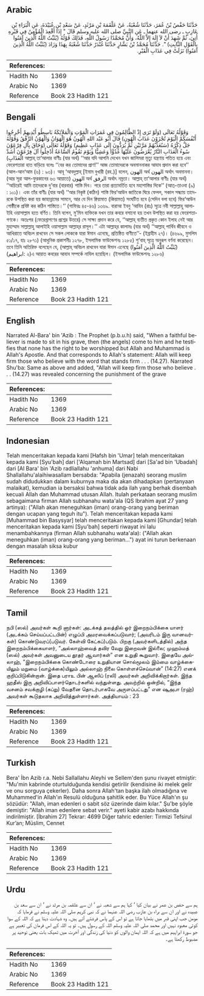 ## Arabic


<div dir="rtl" lang="ar" style={{fontSize:'larger',backgroundColor:'#f8f9fa',padding:20}}>
حَدَّثَنَا حَفْصُ بْنُ عُمَرَ، حَدَّثَنَا شُعْبَةُ، عَنْ عَلْقَمَةَ بْنِ مَرْثَدٍ، عَنْ سَعْدِ بْنِ عُبَيْدَةَ، عَنِ الْبَرَاءِ بْنِ عَازِبٍ ـ رضى الله عنهما ـ عَنِ النَّبِيِّ صلى الله عليه وسلم قَالَ ‏"‏ إِذَا أُقْعِدَ الْمُؤْمِنُ فِي قَبْرِهِ أُتِيَ، ثُمَّ شَهِدَ أَنْ لاَ إِلَهَ إِلاَّ اللَّهُ، وَأَنَّ مُحَمَّدًا رَسُولُ اللَّهِ، فَذَلِكَ قَوْلُهُ ‏(‏يُثَبِّتُ اللَّهُ الَّذِينَ آمَنُوا بِالْقَوْلِ الثَّابِتِ‏)‏ ‏"‏‏.‏ حَدَّثَنَا مُحَمَّدُ بْنُ بَشَّارٍ حَدَّثَنَا غُنْدَرٌ حَدَّثَنَا شُعْبَةُ بِهَذَا وَزَادَ ‏(‏يُثَبِّتُ اللَّهُ الَّذِينَ آمَنُوا‏)‏ نَزَلَتْ فِي عَذَابِ الْقَبْرِ‏.‏
</div>
<div style={{backgroundColor:'#f8f9fa',padding:20, marginBottom: 10}}><table> <thead> <tr> <th>References:</th> <th></th> </tr> </thead> <tbody><tr><td>Hadith No</td><td>1369</td></tr><tr><td>Arabic No</td><td>1369</td></tr><tr><td>Reference</td><td>Book 23 Hadith 121</td></tr></tbody></table></div>

## Bengali


<div dir="ltr" lang="bn" style={{fontSize:'larger',backgroundColor:'#f8f9fa',padding:20}}>
وَقَوْلُهُ تَعَالَى (وَلَوْ تَرَى إِذْ الظَّالِمُونَ فِي غَمَرَاتِ الْمَوْتِ وَالْمَلاَئِكَةُ بَاسِطُو أَيْدِيهِمْ أَخْرِجُوا أَنْفُسَكُمْ الْيَوْمَ تُجْزَوْنَ عَذَابَ الْهُونِ) قَالَ أَبُو عَبْد اللهِ الْهُونُ هُوَ الْهَوَانُ وَالْهَوْنُ الرِّفْقُ وَقَوْلُهُ جَلَّ ذِكْرُهُ (سَنُعَذِّبُهُمْ مَرَّتَيْنِ ثُمَّ يُرَدُّونَ إِلَى عَذَابٍ عَظِيمٍ) وَقَوْلُهُ تَعَالَى (وَحَاقَ بِآلِ فِرْعَوْنَ سُوءُ الْعَذَابِ النَّارُ يُعْرَضُونَ عَلَيْهَا غُدُوًّا وَعَشِيًّا وَيَوْمَ تَقُومُ السَّاعَةُ أَدْخِلُوا آلَ فِرْعَوْنَ أَشَدَّ الْعَذَابِ) আল্লাহ্ তা‘আলার বাণীঃ (যার অর্থ) ‘‘আর যদি আপনি দেখেন যখন জালিমরা মৃত্যু যন্ত্রণায় পতিত হয়ে এবং ফেরেশতারা হাত বাড়িয়ে বলেঃ ‘‘বের কর তোমাদের প্রাণ!’’ আজ তোমাদেরকে অবমাননাকর আযাব প্রদান করা হবে’’ (আল-আন‘আম (৬) : ৯৩)। আবূ ‘আবদুল্লাহ্ [ইমাম বুখারী (রহ.)] বলেন, الهون অর্থ الهون অর্থাৎ অবমাননা। (আর সূরা আল-ফুরকানের ৬৩ আয়াতে) الهون অর্থ الرفق অর্থাৎ নম্রতা। আল্লাহ্ তা‘আলার বাণীঃ (যার অর্থ) ‘‘অচিরেই আমি তাদেরকে দু’বার (বারবার) শাস্তি দিব। পরে তারা প্রত্যাবর্তিত হবে মহাশাস্তির দিকে’’ (আত্-তাওবা (৯) : ১০১)। এবং তাঁর বাণীঃ (যার অর্থ) ‘‘আর নিকৃষ্ট (কঠিন) শাস্তি ফির‘আউন জাতিকে ঘিরে ফেলল, সকাল সন্ধ্যায় তাদেরকে উপস্থিত করা হয় জাহান্নামের সামনে, আর যে দিন ক্বিয়ামাত (কিয়ামত) সংঘটিত হবে (সেদিন বলা হবে) ফির‘আউন গোষ্ঠীকে প্রবিষ্ট কর কঠিন শাস্তিতে।’’ (গাফিরঃ ৪৫-৪৬) ১৩৬৯. বারাআ ইবনু ‘আযিব (রাঃ) সূত্রে নবী সাল্লাল্লাহু আলাইহি ওয়াসাল্লাম হতে বর্ণিত। তিনি বলেন, মু’মিন ব্যক্তিকে যখন তার কবরে বসানো হয় তখন উপস্থিত করা হয় ফেরেশতাগণকে। অতঃপর (ফেরেশ্তাগণের প্রশ্নের উত্তরে) সে সাক্ষ্য প্রদান করে যে, ‘‘আল্লাহ্ ব্যতীত প্রকৃত কোন ইলাহ নেই আর মুহাম্মাদ সাল্লাল্লাহু আলাইহি ওয়াসাল্লাম আল্লাহ্‌র রাসূল।’’ এটা আল্লাহ্‌র কালামঃ (যার অর্থ) ‘‘আল্লাহ্ পার্থিব জীবনে ও আখিরাতে অবিচল রাখবেন সে সকল লোককে যারা ঈমান এনেছে, প্রতিষ্ঠিত বাণীতে’’- (ইব্রাহীম ২৭)। (৪৬৯৯, মুসলিম ৫১/১৭, হাঃ ২৮৭১) (আধুনিক প্রকাশনীঃ ১২৭৮, ইসলামিক ফাউন্ডেশনঃ ১২৮৫) শু‘বাহ্ সূত্রে অনুরূপ বর্ণনা করেছেন। তবে তিনি অতিরিক্ত বলেছেন যে, (আল্লাহ্ অবিচল রাখবেন যারা ঈমান এনেছে (يُثَبِّتُ اللَّهُ الَّذِينَ آمَنُوا) (ابراهيم: ২)এ আয়াত কবরের আযাব সম্পর্কে নাযিল হয়েছিল। (ইসলামিক ফাউন্ডেশনঃ ১২৮৬)
</div>
<div style={{backgroundColor:'#f8f9fa',padding:20, marginBottom: 10}}><table> <thead> <tr> <th>References:</th> <th></th> </tr> </thead> <tbody><tr><td>Hadith No</td><td>1369</td></tr><tr><td>Arabic No</td><td>1369</td></tr><tr><td>Reference</td><td>Book 23 Hadith 121</td></tr></tbody></table></div>

## English


<div dir="ltr" lang="en" style={{fontSize:'larger',backgroundColor:'#f8f9fa',padding:20}}>
Narrated Al-Bara' bin 'Azib : The Prophet (p.b.u.h) said, "When a faithful believer is made to sit in his grave, then (the angels) come to him and he testifies that none has the right to be worshipped but Allah and Muhammad is Allah's Apostle. And that corresponds to Allah's statement: Allah will keep firm those who believe with the word that stands firm . . . (14.27). Narrated Shu'ba: Same as above and added, "Allah will keep firm those who believe . . . (14.27) was revealed concerning the punishment of the grave
</div>
<div style={{backgroundColor:'#f8f9fa',padding:20, marginBottom: 10}}><table> <thead> <tr> <th>References:</th> <th></th> </tr> </thead> <tbody><tr><td>Hadith No</td><td>1369</td></tr><tr><td>Arabic No</td><td>1369</td></tr><tr><td>Reference</td><td>Book 23 Hadith 121</td></tr></tbody></table></div>

## Indonesian


<div dir="ltr" lang="id" style={{fontSize:'larger',backgroundColor:'#f8f9fa',padding:20}}>
Telah menceritakan kepada kami [Hafsh bin 'Umar] telah menceritakan kepada kami [Syu'bah] dari ['Alqamah bin Martsad] dari [Sa'ad bin 'Ubadah] dari [Al Bara' bin 'Azib radliallahu 'anhuma] dari Nabi Shallallahu'alaihiwasallam bersabda: "Apabila (jenazah) seorang muslim sudah didudukkan dalam kuburnya maka dia akan dihadapkan (pertanyaan malaikat), kemudian ia bersaksi bahwa tidak ada ilah yang berhak disembah kecuali Allah dan Muhammad utusan Allah. Itulah perkataan seorang muslim sebagaimana firman Allah subhanahu wata'ala (QS Ibrahim ayat 27 yang artinya): ("Allah akan meneguhkan (iman) orang-orang yang beriman dengan ucapan yang teguh itu"). Telah menceritakan kepada kami [Muhammad bin Basysyar] telah menceritakan kepada kami [Ghundar] telah menceritakan kepada kami [Syu'bah] seperti riwayat ini lalu menambahkannya (firman Allah subhanahu wata'ala): ("Allah akan meneguhkan (iman) orang-orang yang beriman…") ayat ini turun berkenaan dengan masalah siksa kubur
</div>
<div style={{backgroundColor:'#f8f9fa',padding:20, marginBottom: 10}}><table> <thead> <tr> <th>References:</th> <th></th> </tr> </thead> <tbody><tr><td>Hadith No</td><td>1369</td></tr><tr><td>Arabic No</td><td>1369</td></tr><tr><td>Reference</td><td>Book 23 Hadith 121</td></tr></tbody></table></div>

## Tamil


<div dir="ltr" lang="ta" style={{fontSize:'larger',backgroundColor:'#f8f9fa',padding:20}}>
நபி (ஸல்) அவர்கள் கூறி னார்கள்: அடக்கத் தலத்தில் ஓர் இறைநம்பிக்கை யாளர் (அடக்கம் செய்யப்பட்டபின்) எழுப்பி அமரவைக்கப்படுவார்; (அவரிடம் இரு வானவர்கள்) கொண்டுவரப்(படுவர். கேள்வி கேட்கப்)படும். பிறகு (அவர்களிடத்தில்) அந்த இறைநம்பிக்கையாளர், “அல்லாஹ்வைத் தவிர வேறு இறைவன் இல்லை; முஹம்மத் (ஸல்) அவர்கள் அவனுடைய தூதர் ஆவார்கள்” என உறுதி கூறுவார். இதையே அல்லாஹ், “இறைநம்பிக்கை கொண்டோரை உறுதியான சொல்மூலம் இம்மை வாழ்க்கையிலும் மறுமை (வாழ்க்கை)யிலும் அல்லாஹ் நிலை கொள்ளச்செய்வான்” (14:27) எனக் குறிப்பிடுகின்றான். இதை பராஉ பின் ஆஸிப் (ரலி) அவர்கள் அறிவிக்கிறார்கள். இந்த ஹதீஸ் இரு அறிவிப்பாளர்தொடர்களில் வந்துள்ளது. அவற்றில் ஒன்றில், “இந்த வசனம் சவக்குழி (கப்று) வேதனை தொடர்பாகவே அருளப்பட்டது” என ஷுஅபா (ரஹ்) அவர்கள் கூடுதலாக அறிவித்துள்ளார்கள். அத்தியாயம் : 23
</div>
<div style={{backgroundColor:'#f8f9fa',padding:20, marginBottom: 10}}><table> <thead> <tr> <th>References:</th> <th></th> </tr> </thead> <tbody><tr><td>Hadith No</td><td>1369</td></tr><tr><td>Arabic No</td><td>1369</td></tr><tr><td>Reference</td><td>Book 23 Hadith 121</td></tr></tbody></table></div>

## Turkish


<div dir="ltr" lang="tr" style={{fontSize:'larger',backgroundColor:'#f8f9fa',padding:20}}>
Bera' İbn Azib r.a. Nebi Sallallahu Aleyhi ve Sellem'den şunu rivayet etmiştir: "Mu'min kabrinde oturtulduğunda kendisi getirilir (kendisine iki melek gelir ve onu sorguya çekerler). Daha sonra Allah'tan başka ilah olmadığına ve Muhammed'in Allah'ın Resulü olduğuna şahitlik eder. Bu Yüce Allah'ın şu sözüdür: "Allah, iman edenleri o sabit söz üzerinde daim kılar." Şu'be şöyle demiştir: "Allah iman edenlere sebat verir." ayeti kabir azabı hakkında indirilmiştir. [İbrahim 27] Tekrar: 4699 Diğer tahric edenler: Tirmizi Tefsirul Kur’an; Müslim, Cennet
</div>
<div style={{backgroundColor:'#f8f9fa',padding:20, marginBottom: 10}}><table> <thead> <tr> <th>References:</th> <th></th> </tr> </thead> <tbody><tr><td>Hadith No</td><td>1369</td></tr><tr><td>Arabic No</td><td>1369</td></tr><tr><td>Reference</td><td>Book 23 Hadith 121</td></tr></tbody></table></div>

## Urdu


<div dir="rtl" lang="ur" style={{fontSize:'larger',backgroundColor:'#f8f9fa',padding:20}}>
ہم سے حفص بن عمر نے بیان کیا ‘ کہا ہم سے شعبہ نے ‘ ان سے علقمہ بن مرثد نے ‘ ان سے سعد بن عبیدہ نے اور ان سے براء بن عازب رضی اللہ عنہما نے کہ نبی کریم صلی اللہ علیہ وسلم نے فرمایا کہ مومن جب اپنی قبر میں بٹھایا جاتا ہے تو اس کے پاس فرشتے آتے ہیں۔ وہ شہادت دیتا ہے کہ اللہ کے سوا کوئی معبود نہیں اور محمد صلی اللہ علیہ وسلم اللہ کے رسول ہیں۔ تو یہ اللہ کے اس فرمان کی تعبیر ہے جو سورۃ ابراہیم میں ہے کہ اللہ ایمان والوں کو دنیا کی زندگی اور آخرت میں ٹھیک بات یعنی توحید پر مضبوط رکھتا ہے۔
</div>
<div style={{backgroundColor:'#f8f9fa',padding:20, marginBottom: 10}}><table> <thead> <tr> <th>References:</th> <th></th> </tr> </thead> <tbody><tr><td>Hadith No</td><td>1369</td></tr><tr><td>Arabic No</td><td>1369</td></tr><tr><td>Reference</td><td>Book 23 Hadith 121</td></tr></tbody></table></div>